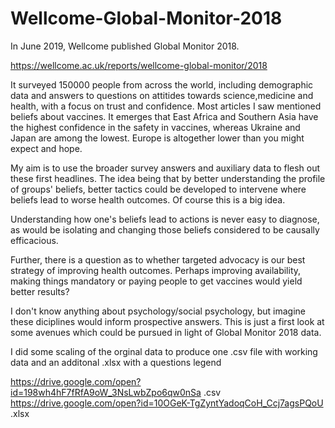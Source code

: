 # Wellcome-Global-Monitor-2018

In June 2019, Wellcome published Global Monitor 2018. 

https://wellcome.ac.uk/reports/wellcome-global-monitor/2018

It surveyed 150000 people from across the world, including demographic data and answers to questions on attitides towards science,medicine and health, with a focus on trust and confidence.  Most articles I saw mentioned beliefs about vaccines. It emerges that East Africa and Southern Asia have the highest confidence in the safety in vaccines, whereas Ukraine and Japan are among the lowest. 
Europe is altogether lower than you might expect and hope. 

My aim is to use the broader survey answers and auxiliary data to flesh out these first headlines. 
The idea being that by better understanding the profile of groups' beliefs, better tactics could be developed to intervene where beliefs lead to worse health outcomes.
Of course this is a big idea.

Understanding how one's beliefs lead to actions is never easy to diagnose, as would be isolating and changing those beliefs considered to be causally efficacious.

Further, there is a question as to whether targeted advocacy is our best strategy of improving health outcomes. 
Perhaps improving availability, making things mandatory or paying people to get vaccines would yield better results?

I don't know anything about psychology/social psychology, but imagine these diciplines would inform prospective answers. 
This is just a first look at some avenues which could be pursued in light of Global Monitor 2018 data. 


I did some scaling of the orginal data to produce one .csv file with working data and an additonal .xlsx with a questions legend

https://drive.google.com/open?id=198wh4hF7fRfA9oW_3NsLwbZpo6qw0nSa .csv
https://drive.google.com/open?id=10OGeK-TgZyntYadoqCoH_Ccj7agsPQoU .xlsx
